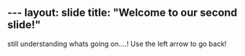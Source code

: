 ​---
layout: slide
title: "Welcome to our second slide!"
---
still understanding whats going on....!
Use the left arrow to go back!
